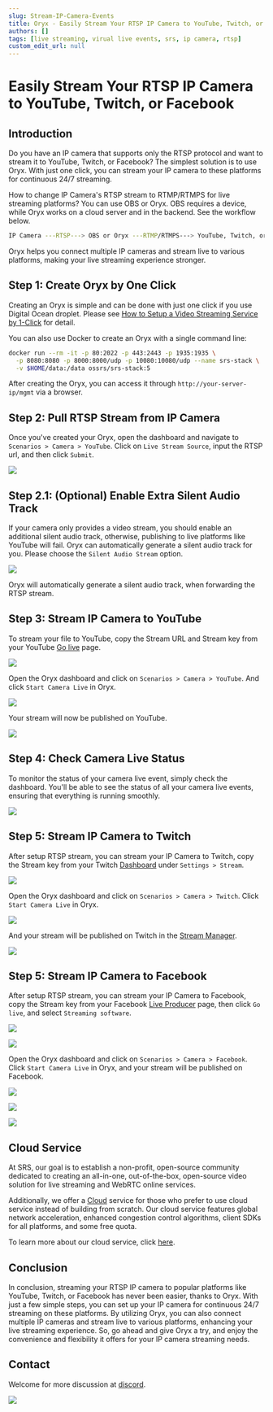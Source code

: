 ```yaml
---
slug: Stream-IP-Camera-Events
title: Oryx - Easily Stream Your RTSP IP Camera to YouTube, Twitch, or Facebook
authors: []
tags: [live streaming, virual live events, srs, ip camera, rtsp]
custom_edit_url: null
---
```


# Easily Stream Your RTSP IP Camera to YouTube, Twitch, or Facebook

## Introduction

Do you have an IP camera that supports only the RTSP protocol and want to stream it to YouTube, Twitch, 
or Facebook? The simplest solution is to use Oryx. With just one click, you can stream your IP 
camera to these platforms for continuous 24/7 streaming.

<!--truncate-->

How to change IP Camera's RTSP stream to RTMP/RTMPS for live streaming platforms? You can use OBS or 
Oryx. OBS requires a device, while Oryx works on a cloud server and in the backend. See the 
workflow below.

```bash
IP Camera ---RTSP---> OBS or Oryx ---RTMP/RTMPS---> YouTube, Twitch, or Facebook
```

Oryx helps you connect multiple IP cameras and stream live to various platforms, making your live 
streaming experience stronger.

## Step 1: Create Oryx by One Click

Creating an Oryx is simple and can be done with just one click if you use Digital Ocean droplet.
Please see [How to Setup a Video Streaming Service by 1-Click](./2022-04-09-Oryx-Tutorial.md) for detail.

You can also use Docker to create an Oryx with a single command line:

```bash
docker run --rm -it -p 80:2022 -p 443:2443 -p 1935:1935 \
  -p 8080:8080 -p 8000:8000/udp -p 10080:10080/udp --name srs-stack \
  -v $HOME/data:/data ossrs/srs-stack:5
```

After creating the Oryx, you can access it through `http://your-server-ip/mgmt` via a browser.

## Step 2: Pull RTSP Stream from IP Camera

Once you've created your Oryx, open the dashboard and navigate to `Scenarios > Camera > YouTube`. 
Click on `Live Stream Source`, input the RTSP url, and then click `Submit`.

![](/img/blog-2023-10-11-01.png)

## Step 2.1: (Optional) Enable Extra Silent Audio Track

If your camera only provides a video stream, you should enable an additional silent audio track, 
otherwise, publishing to live platforms like YouTube will fail. Oryx can automatically generate 
a silent audio track for you. Please choose the `Silent Audio Stream` option.

![](/img/blog-2023-10-11-14.png)

Oryx will automatically generate a silent audio track, when forwarding the RTSP stream.

## Step 3: Stream IP Camera to YouTube

To stream your file to YouTube, copy the Stream URL and Stream key from your YouTube [Go live](https://studio.youtube.com/channel/UC/livestreaming) page.

![](/img/blog-2023-10-11-02.png)

Open the Oryx dashboard and click on `Scenarios > Camera > YouTube`. And click `Start Camera Live` in Oryx.

![](/img/blog-2023-10-11-03.png)

Your stream will now be published on YouTube.

![](/img/blog-2023-10-11-04.png)

## Step 4: Check Camera Live Status

To monitor the status of your camera live event, simply check the dashboard. You'll be able to see the status of all your camera live events, ensuring that everything is running smoothly.

![](/img/blog-2023-10-11-05.png)

## Step 5: Stream IP Camera to Twitch

After setup RTSP stream, you can stream your IP Camera to Twitch, copy the Stream key from your 
Twitch [Dashboard](https://www.twitch.tv/dashboard/settings) under `Settings > Stream`.

![](/img/blog-2023-10-11-06.png)

Open the Oryx dashboard and click on `Scenarios > Camera > Twitch`. Click `Start Camera Live` in Oryx.

![](/img/blog-2023-10-11-07.png)

And your stream will be published on Twitch in the [Stream Manager](https://www.twitch.tv/dashboard/stream).

![](/img/blog-2023-10-11-08.png)

## Step 5: Stream IP Camera to Facebook

After setup RTSP stream, you can stream your IP Camera to Facebook, copy the Stream key from your 
Facebook [Live Producer](https://www.facebook.com/live/producer?ref=OBS) page,
then click `Go live`, and select `Streaming software`.

![](/img/blog-2023-10-11-09.png)

![](/img/blog-2023-10-11-10.png)

Open the Oryx dashboard and click on `Scenarios > Camera > Facebook`. Click `Start Camera Live` in Oryx, and your stream will be published on Facebook.

![](/img/blog-2023-10-11-11.png)

![](/img/blog-2023-10-11-12.png)

![](/img/blog-2023-10-11-13.png)

## Cloud Service

At SRS, our goal is to establish a non-profit, open-source community dedicated to creating an all-in-one, 
out-of-the-box, open-source video solution for live streaming and WebRTC online services.

Additionally, we offer a [Cloud](../cloud) service for those who prefer to use cloud service instead of building from 
scratch. Our cloud service features global network acceleration, enhanced congestion control algorithms, 
client SDKs for all platforms, and some free quota.

To learn more about our cloud service, click [here](../cloud).

## Conclusion

In conclusion, streaming your RTSP IP camera to popular platforms like YouTube, Twitch, or Facebook has never 
been easier, thanks to Oryx. With just a few simple steps, you can set up your IP camera for continuous 
24/7 streaming on these platforms. By utilizing Oryx, you can also connect multiple IP cameras and stream 
live to various platforms, enhancing your live streaming experience. So, go ahead and give Oryx a try, and 
enjoy the convenience and flexibility it offers for your IP camera streaming needs.

## Contact

Welcome for more discussion at [discord](https://discord.gg/bQUPDRqy79).

![](https://ossrs.io/gif/v1/sls.gif?site=ossrs.io&path=/lts/blog-en/2023-10-11-Stream-IP-Camera-Events)
